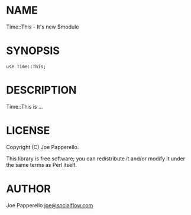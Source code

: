 # NAME

Time::This - It's new $module

# SYNOPSIS

    use Time::This;

# DESCRIPTION

Time::This is ...

# LICENSE

Copyright (C) Joe Papperello.

This library is free software; you can redistribute it and/or modify
it under the same terms as Perl itself.

# AUTHOR

Joe Papperello <joe@socialflow.com>
